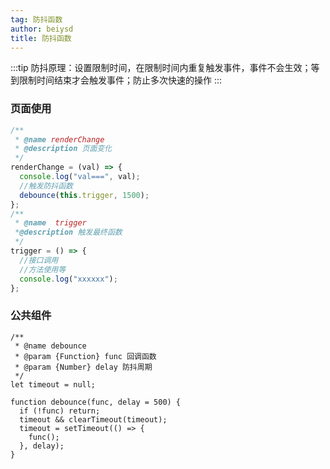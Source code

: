 ```yaml
---
tag: 防抖函数
author: beiysd
title: 防抖函数
---
```


:::tip
防抖原理：设置限制时间，在限制时间内重复触发事件，事件不会生效；等到限制时间结束才会触发事件；防止多次快速的操作
:::

### 页面使用

```js
/**
 * @name renderChange
 * @description 页面变化
 */
renderChange = (val) => {
  console.log("val===", val);
  //触发防抖函数
  debounce(this.trigger, 1500);
};
/**
 * @name  trigger
 *@description 触发最终函数
 */
trigger = () => {
  //接口调用
  //方法使用等
  console.log("xxxxxx");
};
```

### 公共组件

```js{6,12}
/**
 * @name debounce
 * @param {Function} func 回调函数
 * @param {Number} delay 防抖周期
 */
let timeout = null;

function debounce(func, delay = 500) {
  if (!func) return;
  timeout && clearTimeout(timeout);
  timeout = setTimeout(() => {
    func();
  }, delay);
}
```
